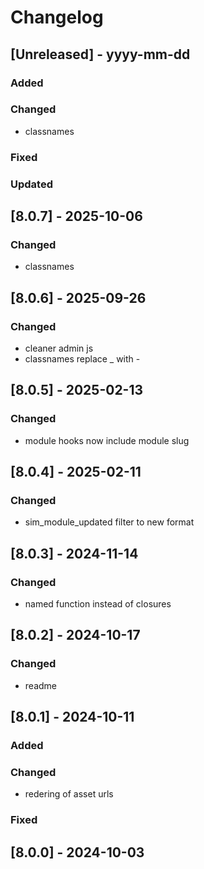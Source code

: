# Changelog
## [Unreleased] - yyyy-mm-dd

### Added

### Changed
- classnames

### Fixed

### Updated

## [8.0.7] - 2025-10-06


### Changed
- classnames

## [8.0.6] - 2025-09-26


### Changed
- cleaner admin js
- classnames replace _ with -

## [8.0.5] - 2025-02-13


### Changed
- module hooks now include module slug

## [8.0.4] - 2025-02-11


### Changed
- sim_module_updated filter to new format

## [8.0.3] - 2024-11-14


### Changed
- named function instead of closures

## [8.0.2] - 2024-10-17


### Changed
- readme

## [8.0.1] - 2024-10-11


### Added

### Changed
- redering of asset urls

### Fixed

## [8.0.0] - 2024-10-03
